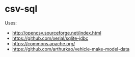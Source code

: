 # csv-sql

Uses:

- http://opencsv.sourceforge.net/index.html
- https://github.com/xerial/sqlite-jdbc
- https://commons.apache.org/
- https://github.com/arthurkao/vehicle-make-model-data
